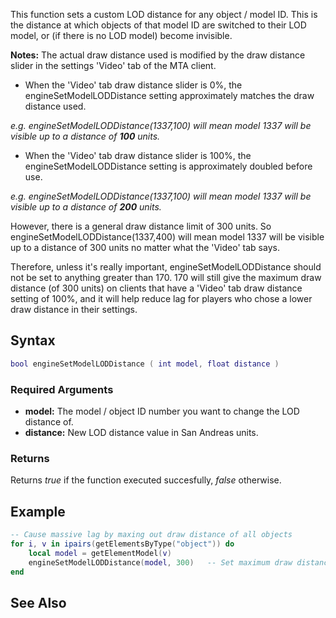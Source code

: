 This function sets a custom LOD distance for any object / model ID. This is the distance at which objects of that model ID are switched to their LOD model, or (if there is no LOD model) become invisible.

**Notes:** The actual draw distance used is modified by the draw distance slider in the settings 'Video' tab of the MTA client.

-   When the 'Video' tab draw distance slider is 0%, the engineSetModelLODDistance setting approximately matches the draw distance used.

  
*e.g. engineSetModelLODDistance(1337,100) will mean model 1337 will be visible up to a distance of **100** units.*

-   When the 'Video' tab draw distance slider is 100%, the engineSetModelLODDistance setting is approximately doubled before use.

  
*e.g. engineSetModelLODDistance(1337,100) will mean model 1337 will be visible up to a distance of **200** units.*

However, there is a general draw distance limit of 300 units. So engineSetModelLODDistance(1337,400) will mean model 1337 will be visible up to a distance of 300 units no matter what the 'Video' tab says.

Therefore, unless it's really important, engineSetModelLODDistance should not be set to anything greater than 170.
170 will still give the maximum draw distance (of 300 units) on clients that have a 'Video' tab draw distance setting of 100%, and it will help reduce lag for players who chose a lower draw distance in their settings.

Syntax
------

``` lua
bool engineSetModelLODDistance ( int model, float distance ) 
```

### Required Arguments

-   **model:** The model / object ID number you want to change the LOD distance of.
-   **distance:** New LOD distance value in San Andreas units.

### Returns

Returns *true* if the function executed succesfully, *false* otherwise.

Example
-------

``` lua
-- Cause massive lag by maxing out draw distance of all objects
for i, v in ipairs(getElementsByType("object")) do
    local model = getElementModel(v)
    engineSetModelLODDistance(model, 300)   -- Set maximum draw distance
end
```

See Also
--------
